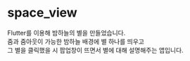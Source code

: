 # space_view

Flutter를 이용해 밤하늘의 별을 만들었습니다.<br>
줌과 줌아웃이 가능한 밤하늘 배경에 별 하나를 띄우고<br>
그 별을 클릭했을 시 팝업창이 뜨면서 별에 대해 설명해주는 앱입니다.
